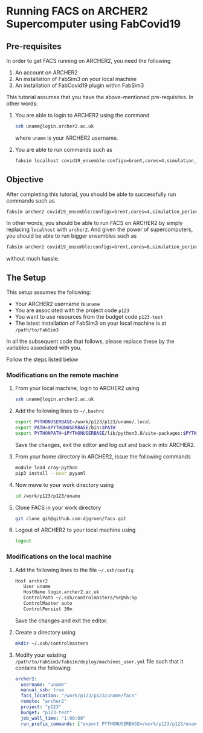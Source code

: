 # Running FACS on ARCHER2 Supercomputer using FabCovid19

## Pre-requisites

In order to get FACS running on ARCHER2, you need the following

1. An account on ARCHER2
2. An installation of FabSim3 on your local machine 
3. An installation of FabCovid19 plugin within FabSim3

This tutorial assumes that you have the above-mentioned pre-requisites. In other words:

1. You are able to login to ARCHER2 using the command

   ```bash
   ssh uname@login.archer2.ac.uk
   ```

   where `uname` is your ARCHER2 username.

2. You are able to run commands such as

   ```bash
   fabsim localhost covid19_ensemble:configs=brent,cores=4,simulation_period=100,measures='measures_uk',starting_infections=0.001
   ```

## Objective

After completing this tutorial, you should be able to successfully run commands such as

```bash
fabsim archer2 covid19_ensemble:configs=brent,cores=4,simulation_period=100,measures='measures_uk',starting_infections=0.001
```

In  other words, you should be able to run FACS on ARCHER2 by simply replacing `localhost` with `archer2`. And given the power of supercomputers, you should be able to run bigger ensembles such as

```bash
fabsim archer2 covid19_ensemble:configs=brent,cores=8,simulation_period=100,measures='measures_uk',starting_infections=0.001,replicas=50
```

without much hassle.

## The Setup

This setup assumes the following:

- Your ARCHER2 username is `uname`
- You are associated with the project code `p123`
- You want to use resources from the budget code `p123-test`
- The latest installation of FabSim3 on your local machine is at `/path/to/FabSim3`

In all the subsequent code that follows, please replace these by the variables associated with you.

Follow the steps listed below

### Modifications on the remote machine

1. From your local machine, login to ARCHER2 using

   ```bash
   ssh uname@login.archer2.ac.uk
   ```

2. Add the following lines to `~/.bashrc`

   ```bash
   export PYTHONUSERBASE=/work/p123/p123/uname/.local
   export PATH=$PYTHONUSERBASE/bin:$PATH
   export PYTHONPATH=$PYTHONUSERBASE/lib/python3.8/site-packages:$PYTHONPATH
   ```

   Save the changes, exit the editor and log out and back in into ARCHER2.


3. From your home directory in ARCHER2, issue the following commands

   ```bash
   module load cray-python
   pip3 install --user pyyaml
   ```

4. Now move to your work directory using

   ```bash
   cd /work/p123/p123/uname
   ```

5. Clone FACS in your work directory

   ```bash
   git clone git@github.com:djgroen/facs.git
   ```

6. Logout of ARCHER2 to your local machine using

   ```bash
   logout
   ```



### Modifications on the local machine

1. Add the following lines to the file `~/.ssh/config`

   ```bash
   Host archer2
      User uname
      HostName login.archer2.ac.uk
      ControlPath ~/.ssh/controlmasters/%r@%h:%p
      ControlMaster auto
      ControlPersist 30m
   ```

   Save the changes and exit the editor.

2. Create a directory using

   ```bash
   mkdir ~/.ssh/controlmasters
   ```

3. Modify your existing `/path/to/FabSim3/fabsim/deploy/machines_user.yml` file such that it contains the following:

   ```yaml
   archer2:
     username: "uname"
     manual_ssh: true
     facs_location: "/work/p123/p123/uname/facs"
     remote: "archer2"
     project: "p123"
     budget: "p123-test"
     job_wall_time: "1:00:00"
     run_prefix_commands: ["export PYTHONUSERBASE=/work/p123/p123/uname/.local", "export PATH=$PYTHONUSERBASE/bin:$PATH", "export PYTHONPATH=$PYTHONUSERBASE/lib/python3.8/site-packages:$PYTHONPATH"]
   ```

   

   
